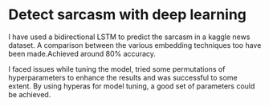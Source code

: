# Detect sarcasm with deep learning

I have used a bidirectional LSTM to predict the sarcasm in a kaggle news dataset. A comparison between the various embedding techniques too have been made.Achieved around 80% accuracy.

I faced issues while tuning the model, tried some permutations of hyperparameters to enhance the results and was successful to some extent.
By using hyperas for model tuning, a good set of parameters could be achieved.
